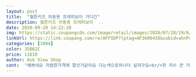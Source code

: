 ```yaml
---
layout: post 
title:  "월튼키즈 아동용 프레피보이 가디건" 
description: 월튼키즈 아동용 프레피보이  ..
date: 2020-09-20 14:22:28 
img: https://static.coupangcdn.com/image/retail/images/2020/07/28/19/6/d4cd4380-2558-4991-8beb-e162497b56d7.jpg 
linkUrl: https://link.coupang.com/re/AFFSDP?lptag=AF3600438&subid=ahnPublicAsk&pageKey=1942823270&itemId=3258127726&vendorItemId=71245193075&traceid=V0-113-5e0d770def5637b9 
categories: [1004] 
color: 35B62C 
price: 11610 
author: Ask View Shop 
cont:  "예쁘네요 저렴한가격에 잘산거같아요 다는색으로하나더 살려구요<br/>한 치수 큰 거 샀는데 소매 길이만 약간 길지 괜찮아요<br/>" 
---
```

